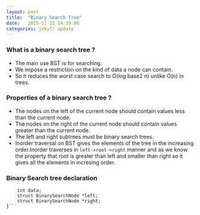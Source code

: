 ```yaml
---
layout: post
title:  "Binary Search Tree"
date:   2015-11-21 14:39:00
categories: jekyll update
---
```


### What is a binary search tree ?

* The main use BST is for searching.
* We impose a restriction on the kind of data a node can contain.
* So it reduces the worst case search to O(log base2 n) unlike O(n) in trees.

### Properties of a binary search tree ?

* The nodes on the left of the current node should contain values less than the current node.
* The nodes on the right of the current node should contain values greater than the current node.
* The left and right subtrees must be binary search trees.
* Inorder traversal on BST gives the elements of the tree in the increasing order.Inorder traverses in `left->root->right` manner and as we know the property that root is greater than left and smaller than right so it gives all the elements in incresing order. 

### Binary Search tree declaration

```struct BinarySearchNode {
	int data;
	struct BinarySearchNode *left;
	struct BinarySearchNode *right;
}```


